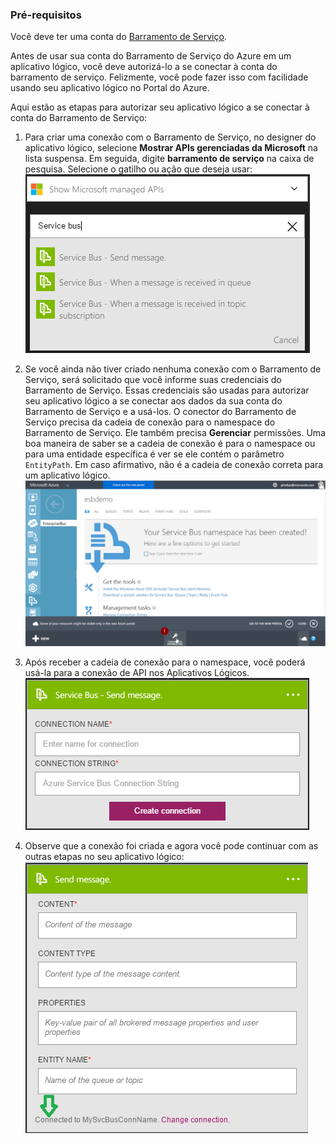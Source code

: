 ### Pré-requisitos

Você deve ter uma conta do [Barramento de Serviço](https://azure.microsoft.com/services/service-bus/).

Antes de usar sua conta do Barramento de Serviço do Azure em um aplicativo lógico, você deve autorizá-lo a se conectar à conta do barramento de serviço. Felizmente, você pode fazer isso com facilidade usando seu aplicativo lógico no Portal do Azure.

Aqui estão as etapas para autorizar seu aplicativo lógico a se conectar à conta do Barramento de Serviço:

1. Para criar uma conexão com o Barramento de Serviço, no designer do aplicativo lógico, selecione **Mostrar APIs gerenciadas da Microsoft** na lista suspensa. Em seguida, digite **barramento de serviço** na caixa de pesquisa. Selecione o gatilho ou ação que deseja usar: ![Imagem de conexão do Barramento de Serviço 1](./media/connectors-create-api-servicebus/servicebus-1.png)

2. Se você ainda não tiver criado nenhuma conexão com o Barramento de Serviço, será solicitado que você informe suas credenciais do Barramento de Serviço. Essas credenciais são usadas para autorizar seu aplicativo lógico a se conectar aos dados da sua conta do Barramento de Serviço e a usá-los. O conector do Barramento de Serviço precisa da cadeia de conexão para o namespace do Barramento de Serviço. Ele também precisa **Gerenciar** permissões. Uma boa maneira de saber se a cadeia de conexão é para o namespace ou para uma entidade específica é ver se ele contém o parâmetro `EntityPath`. Em caso afirmativo, não é a cadeia de conexão correta para um aplicativo lógico. ![Cadeia de conexão do Barramento de Serviço](./media/connectors-create-api-servicebus/connectionstring.png)

1. Após receber a cadeia de conexão para o namespace, você poderá usá-la para a conexão de API nos Aplicativos Lógicos. ![Imagem de conexão do Barramento de Serviço 2](./media/connectors-create-api-servicebus/servicebus-2.png)

3. Observe que a conexão foi criada e agora você pode continuar com as outras etapas no seu aplicativo lógico: ![Imagem de conexão do Barramento de Serviço 3](./media/connectors-create-api-servicebus/servicebus-3.png)

<!---HONumber=AcomDC_0810_2016-->